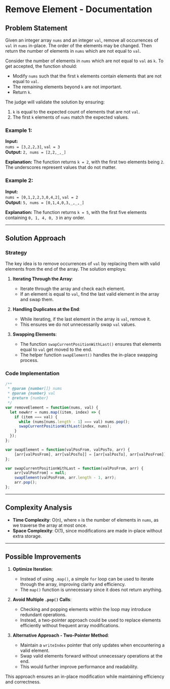 # Remove Element - Documentation

## Problem Statement

Given an integer array `nums` and an integer `val`, remove all occurrences of `val` in `nums` in-place. The order of the elements may be changed. Then return the number of elements in `nums` which are not equal to `val`.

Consider the number of elements in `nums` which are not equal to `val` as `k`. To get accepted, the function should:

- Modify `nums` such that the first `k` elements contain elements that are not equal to `val`.
- The remaining elements beyond `k` are not important.
- Return `k`.

The judge will validate the solution by ensuring:

1. `k` is equal to the expected count of elements that are not `val`.
2. The first `k` elements of `nums` match the expected values.

### Example 1:

**Input:**  
`nums = [3,2,2,3]`, `val = 3`  
**Output:** `2, nums = [2,2,_,_]`

**Explanation:** The function returns `k = 2`, with the first two elements being `2`. The underscores represent values that do not matter.

### Example 2:

**Input:**  
`nums = [0,1,2,2,3,0,4,2]`, `val = 2`  
**Output:** `5, nums = [0,1,4,0,3,_,_,_]`

**Explanation:** The function returns `k = 5`, with the first five elements containing `0, 1, 4, 0, 3` in any order.

---

## Solution Approach

### Strategy

The key idea is to remove occurrences of `val` by replacing them with valid elements from the end of the array. The solution employs:

1. **Iterating Through the Array**:
   - Iterate through the array and check each element.
   - If an element is equal to `val`, find the last valid element in the array and swap them.
   
2. **Handling Duplicates at the End**:
   - While iterating, if the last element in the array is `val`, remove it.
   - This ensures we do not unnecessarily swap `val` values.

3. **Swapping Elements**:
   - The function `swapCurrentPositionWithLast()` ensures that elements equal to `val` get moved to the end.
   - The helper function `swapElement()` handles the in-place swapping process.

### Code Implementation

```javascript
/**
 * @param {number[]} nums
 * @param {number} val
 * @return {number}
 */
var removeElement = function(nums, val) {
  let newArr = nums.map((item, index) => {
    if (item === val) {
      while (nums[nums.length - 1] === val) nums.pop();
      swapCurrentPositionWithLast(index, nums);
    }
  });
};

var swapElement = function(valPosFrom, valPosTo, arr) {
    [arr[valPosFrom], arr[valPosTo]] = [arr[valPosTo], arr[valPosFrom]];
};

var swapCurrentPositionWithLast = function(valPosFrom, arr) {
    arr[valPosFrom] = null;
    swapElement(valPosFrom, arr.length - 1, arr);
    arr.pop();
};
```

---

## Complexity Analysis

- **Time Complexity**: O(n), where `n` is the number of elements in `nums`, as we traverse the array at most once.
- **Space Complexity**: O(1), since modifications are made in-place without extra storage.

---

## Possible Improvements

1. **Optimize Iteration**:
   - Instead of using `.map()`, a simple `for` loop can be used to iterate through the array, improving clarity and efficiency.
   - The `map()` function is unnecessary since it does not return anything.

2. **Avoid Multiple `.pop()` Calls**:
   - Checking and popping elements within the loop may introduce redundant operations.
   - Instead, a two-pointer approach could be used to replace elements efficiently without frequent array modifications.

3. **Alternative Approach - Two-Pointer Method**:
   - Maintain a `writeIndex` pointer that only updates when encountering a valid element.
   - Swap valid elements forward without unnecessary operations at the end.
   - This would further improve performance and readability.

This approach ensures an in-place modification while maintaining efficiency and correctness.

